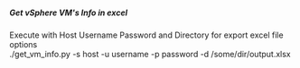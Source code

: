 ##### Get vSphere VM's Info in excel
Execute with Host Username Password and Directory for export excel file options  
./get_vm_info.py -s host -u username -p password -d /some/dir/output.xlsx
